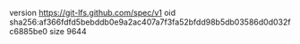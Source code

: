 version https://git-lfs.github.com/spec/v1
oid sha256:af366fdfd5bebddb0e9a2ac407a7f3fa52bfdd98b5db03586d0d032fc6885be0
size 9644

